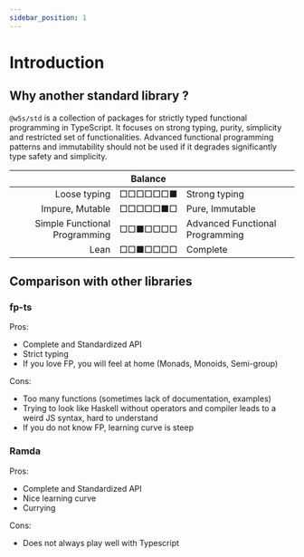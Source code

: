 ```yaml
---
sidebar_position: 1
---
```


# Introduction

## Why another standard library ?

`@w5s/std` is a collection of packages for strictly typed functional programming in TypeScript.
It focuses on strong typing, purity, simplicity and restricted set of functionalities.
Advanced functional programming patterns and immutability should not be used if it degrades significantly type safety and simplicity.

|                               | Balance |                                 |
|-----------------------------: | :-----: | :-------------------------------|
| Loose typing                  | □□□□□□■ | Strong typing                   |
| Impure, Mutable               | □□□□□■□ | Pure, Immutable                 |
| Simple Functional Programming | □□■□□□□ | Advanced Functional Programming |
| Lean                          | □□■□□□□ | Complete                        |

## Comparison with other libraries

### fp-ts

Pros:

- Complete and Standardized API
- Strict typing
- If you love FP, you will feel at home (Monads, Monoids, Semi-group)

Cons:

- Too many functions (sometimes lack of documentation, examples)
- Trying to look like Haskell without operators and compiler leads to a weird JS syntax, hard to understand
- If you do not know FP, learning curve is steep

### Ramda

Pros:

- Complete and Standardized API
- Nice learning curve
- Currying

Cons:

- Does not always play well with Typescript
